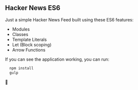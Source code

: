 ## Hacker News ES6

Just a simple Hacker News Feed built using these ES6 features:

- Modules
- Classes
- Template Literals
- Let (Block scoping)
- Arrow Functions

If you can see the application working, you can run:

```bash
  npm install
  gulp
```

:ghost:
